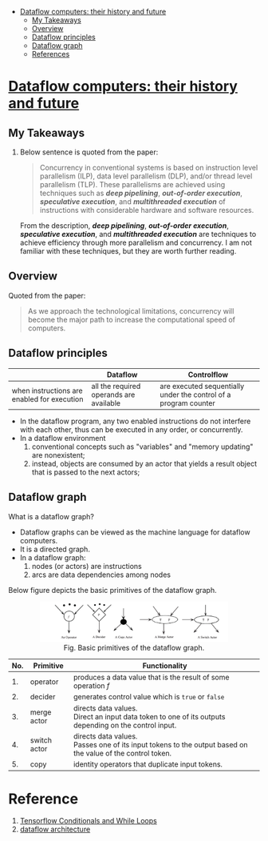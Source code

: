 <!-- TOC depthFrom:1 depthTo:6 withLinks:1 updateOnSave:1 orderedList:0 -->

- [Dataflow computers: their history and future](#dataflow-computers-their-history-and-future)
    - [My Takeaways](#my-takeaways)
    - [Overview](#overview)
    - [Dataflow principles](#dataflow-principles)
    - [Dataflow graph](#dataflow-graph)
    - [References](#references)

<!-- /TOC -->

# [Dataflow computers: their history and future](https://csrl.cse.unt.edu/kavi/Research/encyclopedia-dataflow.pdf)

## My Takeaways

1. Below sentence is quoted from the paper:
    >Concurrency in conventional systems is based on instruction level parallelism (ILP), data level parallelism (DLP), and/or thread level parallelism (TLP). These parallelisms are achieved using techniques such as _**deep pipelining**_, _**out-of-order execution**_, _**speculative execution**_, and _**multithreaded execution**_ of instructions with considerable hardware and software resources.

    From the description, _**deep pipelining**_, _**out-of-order execution**_, _**speculative execution**_, and _**multithreaded execution**_ are techniques to achieve efficiency through more parallelism and concurrency. I am not familiar with these techniques, but they are worth further reading.

## Overview

Quoted from the paper:

>As we approach the technological limitations, concurrency will become the major path to increase the computational speed of computers.

## Dataflow principles

||Dataflow|Controlflow
|--|--|--|
|when instructions are enabled for execution|all the required operands are available|are executed sequentially under the control of a program counter|

- In the dataflow program, any two enabled instructions do not interfere with each other, thus can be executed in any order, or concurrently.
- In a dataflow environment
    1. conventional concepts such as "variables" and "memory updating" are nonexistent;
    1. instead, objects are consumed by an actor that yields a result object that is passed to the next actors;

## Dataflow graph

What is a dataflow graph?
- Dataflow graphs can be viewed as the machine language for dataflow computers.
- It is a directed graph.
- In a dataflow graph:
    1. nodes (or actors) are instructions
    1. arcs are data dependencies among nodes

Below figure depicts the basic primitives of the dataflow graph.

<p align="center">
<img src="images/dataflow_graph_1.png" width=75%><br>
Fig. Basic primitives of the dataflow graph.
</p>

|No.|Primitive|Functionality|
|--|--|--|
|1.|operator|produces a data value that is the result of some operation $f$|
|2.|decider|generates control value which is `true` or `false`|
|3.|merge actor|directs data values. <br>Direct an input data token to one of its outputs depending on the control input.|
|4.|switch actor|directs data values. <br>Passes one of its input tokens to the output based on the value of the control token.|
|5.|copy|identity operators that duplicate input tokens.|

# Reference

1. [Tensorflow Conditionals and While Loops](http://mlexplore.org/2018/03/27/tensorflow-conditionals-and-while-loops/)
1. [dataflow architecture](https://en.wikipedia.org/wiki/Dataflow_architecture)
